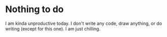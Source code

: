 # Nothing to do

I am kinda unproductive today. I don't write any code, draw anything, or do writing (except for this one). I am just chilling.